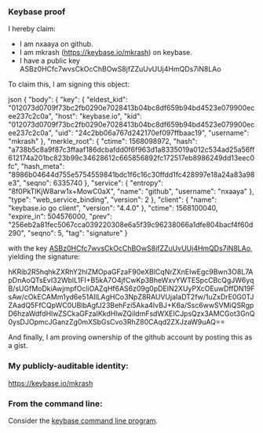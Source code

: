 ### Keybase proof

I hereby claim:

  * I am nxaaya on github.
  * I am mkrash (https://keybase.io/mkrash) on keybase.
  * I have a public key ASBz0HCfc7wvsCkOcChBOwS8jfZZuUvUUj4HmQDs7iN8LAo

To claim this, I am signing this object:

json
{
  "body": {
    "key": {
      "eldest_kid": "012073d0709f73bc2fb0290e7028413b04bc8df659b94bd4523e079900ecee237c2c0a",
      "host": "keybase.io",
      "kid": "012073d0709f73bc2fb0290e7028413b04bc8df659b94bd4523e079900ecee237c2c0a",
      "uid": "24c2bb06a767d242170ef097ffbaac19",
      "username": "mkrash"
    },
    "merkle_root": {
      "ctime": 1568098972,
      "hash": "a738b5c8a9f87c3ffaaf186dcbafdd0f6f963d1a8335019a012c534ad25a56ff612174a201bc823b99c34628612c665856892fc172517eb8986249dd13eec0fc",
      "hash_meta": "8986b04644d755e5754559841bdc1f6c16c30ffdd1fc428997e18a24a83a98e3",
      "seqno": 6335740
    },
    "service": {
      "entropy": "8f0PkTlKjW8arw1x+MowC0aX",
      "name": "github",
      "username": "nxaaya"
    },
    "type": "web_service_binding",
    "version": 2
  },
  "client": {
    "name": "keybase.io go client",
    "version": "4.4.0"
  },
  "ctime": 1568100040,
  "expire_in": 504576000,
  "prev": "256eb2a81fec5067cca039220308e6a5f39c96238066a1dfe804bacf4f60d290",
  "seqno": 5,
  "tag": "signature"
}


with the key [ASBz0HCfc7wvsCkOcChBOwS8jfZZuUvUUj4HmQDs7iN8LAo](https://keybase.io/mkrash), yielding the signature:


hKRib2R5hqhkZXRhY2hlZMOpaGFzaF90eXBlCqNrZXnEIwEgc9Bwn3O8L7ApDnAoQTsEvI32WblL1FI+B5kA7O4jfCwKp3BheWxvYWTESpcCBcQgJW6yqB/sUGfMoDkiAwjmpfOcliOAZqHf6AS6z09g0pDEIN2XUyPXcOEuwDffDN19FsAw/cOkECAMm1yd6e51AIlLAgHCo3NpZ8RAUVUjaIaDT2fw/1uZxDrE0G0TJZAadQ5FfCQpWC0UBlbAgfJ23BehFzi5Aka4IvBJ+K6a/Ssc6wwSVMiQSRgpD6hzaWdfdHlwZSCkaGFzaIKkdHlwZQildmFsdWXEICJpsQzx3AMCGot3GnQ0ysDJOpmcJGanzZg0mXSbGsCvo3RhZ80CAqd2ZXJzaW9uAQ==



And finally, I am proving ownership of the github account by posting this as a gist.

### My publicly-auditable identity:

https://keybase.io/mkrash

### From the command line:

Consider the [keybase command line program](https://keybase.io/download).
